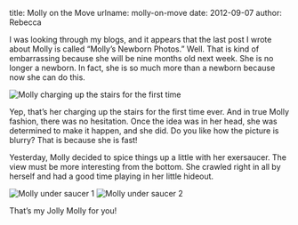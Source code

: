 title: Molly on the Move
urlname: molly-on-move
date: 2012-09-07
author: Rebecca

I was looking through my blogs, and it appears that the last post I wrote about
Molly is called &ldquo;Molly&#x02bc;s Newborn Photos.&rdquo; Well. That is kind
of embarrassing because she will be nine months old next week. She is no longer
a newborn. In fact, she is so much more than a newborn because now she can do
this.

<img src="{static}/images/2012-09-06-molly-stairs.jpg" alt="Molly charging up the stairs for the first time" class="img-fluid">

Yep, that&#x02bc;s her charging up the stairs for the first time ever. And in
true Molly fashion, there was no hesitation. Once the idea was in her head, she
was determined to make it happen, and she did. Do you like how the picture is
blurry? That is because she is fast!

Yesterday, Molly decided to spice things up a little with her exersaucer. The
view must be more interesting from the bottom. She crawled right in all by
herself and had a good time playing in her little hideout.

<img src="{static}/images/2012-09-05-molly-under-saucer-1.jpg" alt="Molly under saucer 1" class="img-fluid">

<img src="{static}/images/2012-09-05-molly-under-saucer-2.jpg" alt="Molly under saucer 2" class="img-fluid">

That&#x02bc;s my Jolly Molly for you!
